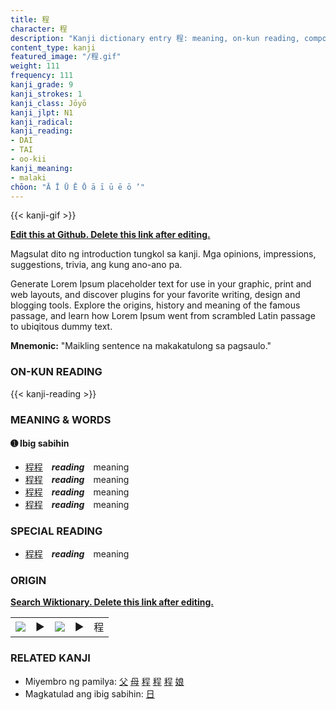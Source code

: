 ```yaml
---
title: 程
character: 程
description: "Kanji dictionary entry 程: meaning, on-kun reading, compounds, origin, related kanji"
content_type: kanji
featured_image: "/程.gif"
weight: 111
frequency: 111
kanji_grade: 9
kanji_strokes: 1
kanji_class: Jōyō
kanji_jlpt: N1
kanji_radical: 
kanji_reading: 
- DAI
- TAI
- oo-kii
kanji_meaning:
- malaki
chōon: "Ā Ī Ū Ē Ō ā ī ū ē ō ’"
---
```

[//]: # (Don't edit the line below. Kanji animated GIF code is automatically generated.)
{{< kanji-gif >}}

[//]: # (Edit below this line.)

**[Edit this at Github. Delete this link after editing.](https://github.com/tim0g/tim/tree/main/content/kanji/程/index.md)**

Magsulat dito ng introduction tungkol sa kanji. Mga opinions, impressions, suggestions, trivia, ang kung ano-ano pa.

Generate Lorem Ipsum placeholder text for use in your graphic, print and web layouts, and discover plugins for your favorite writing, design and blogging tools. Explore the origins, history and meaning of the famous passage, and learn how Lorem Ipsum went from scrambled Latin passage to ubiqitous dummy text.
 
**Mnemonic:** "Maikling sentence na makakatulong sa pagsaulo."

### ON-KUN READING

[//]: # (Don't edit the line below. ON-KUN READING code is automatically generated.)
{{< kanji-reading >}}

### MEANING & WORDS

#### ➊ **Ibig sabihin**
  - [程](../程)[程](../程)　***reading***　meaning
  - [程](../程)[程](../程)　***reading***　meaning
  - [程](../程)[程](../程)　***reading***　meaning
  - [程](../程)[程](../程)　***reading***　meaning

### SPECIAL READING
  - [程](../程)[程](../程)　***reading***　meaning

### ORIGIN

**[Search Wiktionary. Delete this link after editing.](https://wiktionary.org/wiki/程)**
<table class="kanji-table"><tr><td>
<img src="60px-程-bronze.svg.png">
</td><td>▶</td><td>
<img src="60px-程-oracle.svg.png">
</td><td>▶</td>
<td class="kanji-origin">程</td>
</tr></table>

### RELATED KANJI
- Miyembro ng pamilya: [父](../父) [母](../母) [程](../程) [程](../程) [程](../程) [娘](../娘)
- Magkatulad ang ibig sabihin: [日](../日)
